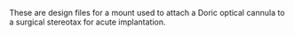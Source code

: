 These are design files for a mount used to attach a Doric optical cannula to a surgical stereotax for acute implantation.
